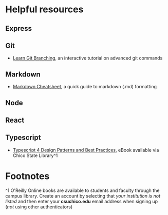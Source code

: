 # Helpful resources


## Express


## Git

- [Learn Git Branching](https://learngitbranching.js.org/), an interactive tutorial on advanced git commands


## Markdown

- [Markdown Cheatsheet](https://www.markdownguide.org/cheat-sheet/), a quick guide to markdown (.md) formatting


## Node


## React



## Typescript

- [Typescript 4 Design Patterns and Best Practices](https://csu-chico.primo.exlibrisgroup.com/permalink/01CALS_CHI/1o8dfdr/alma991073255833502901), eBook available via Chico State Library^1


# Footnotes

^1 O'Reilly Online books are available to students and faculty through the campus library. Create an account by selecting that *your institution is not listed* and then enter your **csuchico.edu** email address when signing up (*not* using other authenticators)